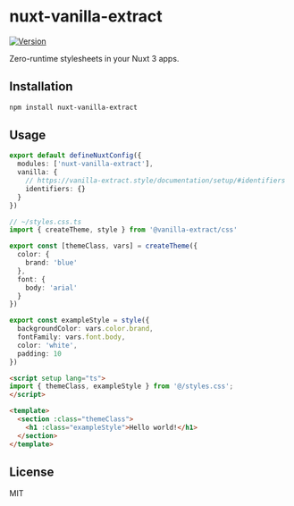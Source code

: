# nuxt-vanilla-extract

[![Version](https://img.shields.io/npm/v/nuxt-vanilla-extract?style=flat&colorA=000000&colorB=000000)](https://www.npmjs.com/package/nuxt-vanilla-extract)

Zero-runtime stylesheets in your Nuxt 3 apps.

## Installation

```bash
npm install nuxt-vanilla-extract
```

## Usage

```ts
export default defineNuxtConfig({
  modules: ['nuxt-vanilla-extract'],
  vanilla: {
    // https://vanilla-extract.style/documentation/setup/#identifiers
    identifiers: {}
  }
})
```

```ts
// ~/styles.css.ts
import { createTheme, style } from '@vanilla-extract/css'

export const [themeClass, vars] = createTheme({
  color: {
    brand: 'blue'
  },
  font: {
    body: 'arial'
  }
})

export const exampleStyle = style({
  backgroundColor: vars.color.brand,
  fontFamily: vars.font.body,
  color: 'white',
  padding: 10
})
```

```html
<script setup lang="ts">
import { themeClass, exampleStyle } from '@/styles.css';
</script>

<template>
  <section :class="themeClass">
    <h1 :class="exampleStyle">Hello world!</h1>
  </section>
</template>
```

## License

MIT
